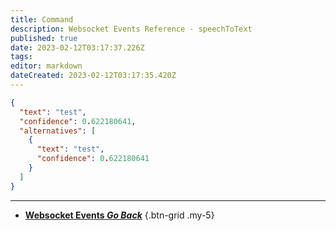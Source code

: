 ```yaml
---
title: Command
description: Websocket Events Reference - speechToText
published: true
date: 2023-02-12T03:17:37.226Z
tags: 
editor: markdown
dateCreated: 2023-02-12T03:17:35.420Z
---
```


```json
{
  "text": "test",
  "confidence": 0.622180641,
  "alternatives": [
    {
      "text": "test",
      "confidence": 0.622180641
    }
  ]
}
```

---

- [<i class="mdi mdi-chevron-left"></i>**Websocket Events *Go Back***](/Servers-Clients/WebSocket-Server/Events)
{.btn-grid .my-5}